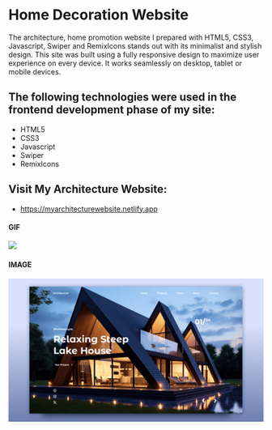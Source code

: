 <h1>Home Decoration Website</h1>

The architecture, home promotion website I prepared with HTML5, CSS3, Javascript, Swiper and RemixIcons stands out with its minimalist and stylish design. This site was built using a fully responsive design to maximize user experience on every device. It works seamlessly on desktop, tablet or mobile devices.


<h2> The following technologies were used in the frontend development phase of my site: </h2>

- HTML5
- CSS3
- Javascript
- Swiper
- RemixIcons

<h2> Visit My Architecture Website: </h2>

- https://myarchitecturewebsite.netlify.app

<h4>GIF</h4>

![](assets/img/myarchitecturewebsite.gif/)

<h4>IMAGE</h4>

![](assets/img/preview.png)
